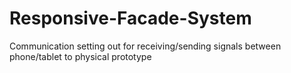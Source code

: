 # Responsive-Facade-System
Communication setting out for receiving/sending signals between phone/tablet to physical prototype
